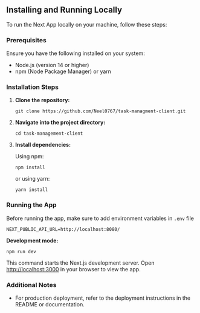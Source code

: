 ## Installing and Running Locally

To run the Next App locally on your machine, follow these steps:
### Prerequisites
Ensure you have the following installed on your system:
- Node.js (version 14 or higher)
- npm (Node Package Manager) or yarn

### Installation Steps

1. **Clone the repository:**

   ```
   git clone https://github.com/Neel0767/task-managment-client.git
   ```

2. **Navigate into the project directory:**

   ```
   cd task-management-client
   ```

3. **Install dependencies:**

   Using npm:

   ```
   npm install
   ```

   or using yarn:

   ```
   yarn install
   ```

### Running the App

Before running the app, make sure to add environment variables in `.env` file
```.env
NEXT_PUBLIC_API_URL=http://localhost:8080/
```

**Development mode:**

  ```
  npm run dev
  ```

  This command starts the Next.js development server. Open [http://localhost:3000](http://localhost:3000) in your browser to view the app.

### Additional Notes

- For production deployment, refer to the deployment instructions in the README or documentation.

